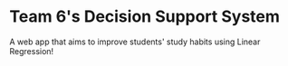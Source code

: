 # Team 6's Decision Support System

A web app that aims to improve students' study habits using Linear Regression!
